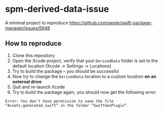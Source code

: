 # spm-derived-data-issue
A minimal project to reproduce https://github.com/apple/swift-package-manager/issues/6948

## How to reproduce

1. Clone this repository
2. Open the Xcode project, verify that your `DerivedData` folder is set to the default location (Xcode -> Settings -> Locations)
3. Try to build the package – you should be successful
4. Now try to change the `DerivedData` location to a custom location **on an external drive**
5. Quit and re-launch Xcode
6. Try to build the package again, you should now get the following error:
```
Error: You don’t have permission to save the file “Assets.generated.swift” in the folder “SwiftGenPlugin”.
```
